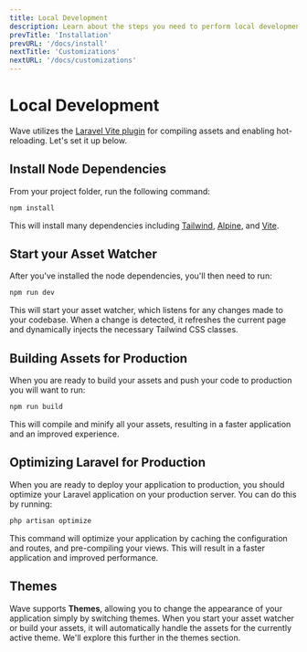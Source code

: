 ```yaml
---
title: Local Development
description: Learn about the steps you need to perform local development on your app
prevTitle: 'Installation'
prevURL: '/docs/install'
nextTitle: 'Customizations'
nextURL: '/docs/customizations'
---
```


# Local Development

Wave utilizes the <a href="https://laravel.com/docs/vite" target="_blank">Laravel Vite plugin</a> for compiling assets and enabling hot-reloading. Let's set it up below.

## Install Node Dependencies

From your project folder, run the following command:

<include src="docs/filename-top.html"></include><include src="docs/file-buttons.html" file="none"></include>
```bash
npm install
```
</div>

This will install many dependencies including <a href="https://tailwindcss.com" target="_blank">Tailwind</a>, <a href="https://alpinejs.dev" target="_blank">Alpine</a>, and <a href="https://vite.dev" target="_blank">Vite</a>.

## Start your Asset Watcher

After you've installed the node dependencies, you'll then need to run:

<include src="docs/filename-top.html"></include><include src="docs/file-buttons.html" file="none"></include>
```bash
npm run dev
```
</div>

This will start your asset watcher, which listens for any changes made to your codebase. When a change is detected, it refreshes the current page and dynamically injects the necessary Tailwind CSS classes.

## Building Assets for Production

When you are ready to build your assets and push your code to production you will want to run:

<include src="docs/filename-top.html"></include><include src="docs/file-buttons.html" file="none"></include>
```bash
npm run build
```
</div>

This will compile and minify all your assets, resulting in a faster application and an improved experience.

## Optimizing Laravel for Production

When you are ready to deploy your application to production, you should optimize your Laravel application on your production server. You can do this by running:

<include src="docs/filename-top.html"></include><include src="docs/file-buttons.html" file="none"></include>
```bash
php artisan optimize
```
</div>

This command will optimize your application by caching the configuration and routes, and pre-compiling your views. This will result in a faster application and improved performance.

## Themes

Wave supports **Themes**, allowing you to change the appearance of your application simply by switching themes. When you start your asset watcher or build your assets, it will automatically handle the assets for the currently active theme. We'll explore this further in the themes section.
